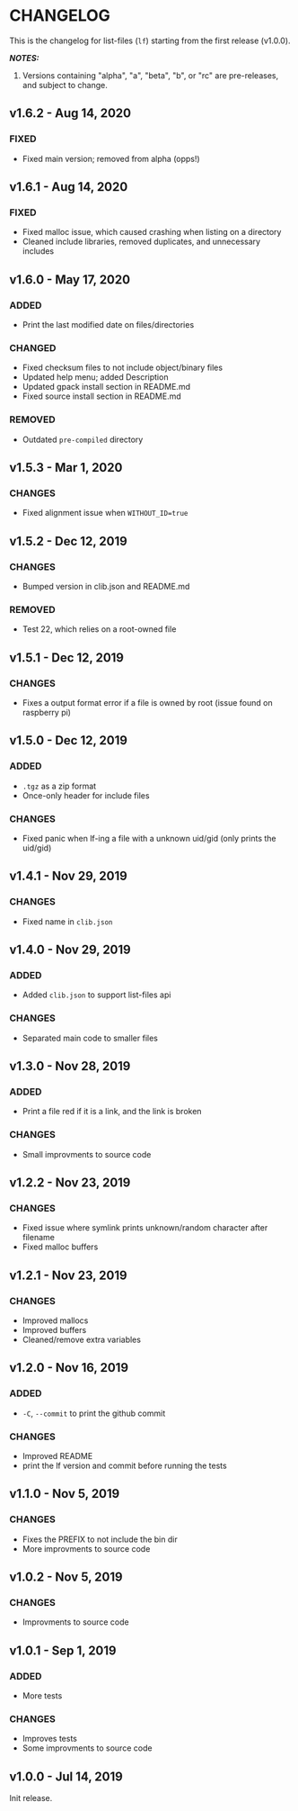 # CHANGELOG

This is the changelog for list-files (`lf`) starting from the first release (v1.0.0).

_**NOTES:**_
 1. Versions containing "alpha", "a", "beta", "b", or "rc" are pre-releases, and
subject to change.

## v1.6.2 - Aug 14, 2020

### FIXED
 - Fixed main version; removed from alpha (opps!)

## v1.6.1 - Aug 14, 2020

### FIXED
 - Fixed malloc issue, which caused crashing when listing on a directory
 - Cleaned include libraries, removed duplicates, and unnecessary includes

## v1.6.0 - May 17, 2020

### ADDED
 - Print the last modified date on files/directories

### CHANGED
 - Fixed checksum files to not include object/binary files
 - Updated help menu; added Description
 - Updated gpack install section in README.md
 - Fixed source install section in README.md

### REMOVED
 - Outdated `pre-compiled` directory


## v1.5.3 - Mar 1, 2020

### CHANGES
 - Fixed alignment issue when `WITHOUT_ID=true`


## v1.5.2 - Dec 12, 2019

### CHANGES
 - Bumped version in clib.json and README.md

### REMOVED
 - Test 22, which relies on a root-owned file


## v1.5.1 - Dec 12, 2019

### CHANGES
 - Fixes a output format error if a file is owned by root (issue found on raspberry pi)


## v1.5.0 - Dec 12, 2019

### ADDED
 - `.tgz` as a zip format
 - Once-only header for include files

### CHANGES
 - Fixed panic when lf-ing a file with a unknown uid/gid (only prints the uid/gid)


## v1.4.1 - Nov 29, 2019

### CHANGES
 - Fixed name in `clib.json`


## v1.4.0 - Nov 29, 2019

### ADDED
 - Added `clib.json` to support list-files api

### CHANGES
 - Separated main code to smaller files


## v1.3.0 - Nov 28, 2019

### ADDED
 - Print a file red if it is a link, and the link is broken

### CHANGES
 - Small improvments to source code


## v1.2.2 - Nov 23, 2019

### CHANGES
 - Fixed issue where symlink prints unknown/random character after filename
 - Fixed malloc buffers


## v1.2.1 - Nov 23, 2019

### CHANGES
 - Improved mallocs
 - Improved buffers
 - Cleaned/remove extra variables


## v1.2.0 - Nov 16, 2019

### ADDED
 - `-C`, `--commit` to print the github commit

### CHANGES
 - Improved README
 - print the lf version and commit before running the tests


## v1.1.0 - Nov 5, 2019

### CHANGES
 - Fixes the PREFIX to not include the bin dir
 - More improvments to source code


## v1.0.2 - Nov 5, 2019

### CHANGES
 - Improvments to source code


## v1.0.1 - Sep 1, 2019

### ADDED
 - More tests

### CHANGES
 - Improves tests
 - Some improvments to source code


## v1.0.0 - Jul 14, 2019

Init release.

